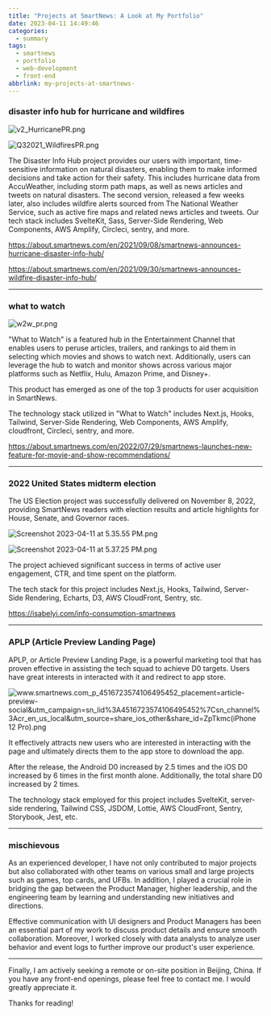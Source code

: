 ```yaml
---
title: "Projects at SmartNews: A Look at My Portfolio"
date: 2023-04-11 14:49:46
categories:
  - summary
tags:
  - smartnews
  - portfolio
  - web-development
  - front-end
abbrlink: my-projects-at-smartnews-
---
```


### disaster info hub for hurricane and wildfires

![v2_HurricanePR.png](https://p1-juejin.byteimg.com/tos-cn-i-k3u1fbpfcp/1ed1ab12c02644e184f156cd865b2642~tplv-k3u1fbpfcp-watermark.image?)

![Q32021_WildfiresPR.png](https://p1-juejin.byteimg.com/tos-cn-i-k3u1fbpfcp/6b6d7b0375744afda6d15d5a4d25ef35~tplv-k3u1fbpfcp-watermark.image?)

The Disaster Info Hub project provides our users with important, time-sensitive information on natural disasters, enabling them to make informed decisions and take action for their safety. This includes hurricane data from AccuWeather, including storm path maps, as well as news articles and tweets on natural disasters. The second version, released a few weeks later, also includes wildfire alerts sourced from The National Weather Service, such as active fire maps and related news articles and tweets. Our tech stack includes SvelteKit, Sass, Server-Side Rendering, Web Components, AWS Amplify, Circleci, sentry, and more.

https://about.smartnews.com/en/2021/09/08/smartnews-announces-hurricane-disaster-info-hub/

https://about.smartnews.com/en/2021/09/30/smartnews-announces-wildfire-disaster-info-hub/

---

### what to watch

![w2w_pr.png](https://p3-juejin.byteimg.com/tos-cn-i-k3u1fbpfcp/d976be4c1e104cfe94de9e9ce09da129~tplv-k3u1fbpfcp-watermark.image?)

"What to Watch" is a featured hub in the Entertainment Channel that enables users to peruse articles, trailers, and rankings to aid them in selecting which movies and shows to watch next. Additionally, users can leverage the hub to watch and monitor shows across various major platforms such as Netflix, Hulu, Amazon Prime, and Disney+.

This product has emerged as one of the top 3 products for user acquisition in SmartNews.

The technology stack utilized in "What to Watch" includes Next.js, Hooks, Tailwind, Server-Side Rendering, Web Components, AWS Amplify, cloudfront, Circleci, sentry, and more.

https://about.smartnews.com/en/2022/07/29/smartnews-launches-new-feature-for-movie-and-show-recommendations/

---

### 2022 United States midterm election

The US Election project was successfully delivered on November 8, 2022, providing SmartNews readers with election results and article highlights for House, Senate, and Governor races.

![Screenshot 2023-04-11 at 5.35.55 PM.png](https://p1-juejin.byteimg.com/tos-cn-i-k3u1fbpfcp/0b5bac7812f24e01b7c7983756da3f03~tplv-k3u1fbpfcp-watermark.image?)

![Screenshot 2023-04-11 at 5.37.25 PM.png](https://p1-juejin.byteimg.com/tos-cn-i-k3u1fbpfcp/5aa0774d504b4906b6c9044399ba9cb4~tplv-k3u1fbpfcp-watermark.image?)

The project achieved significant success in terms of active user engagement, CTR, and time spent on the platform.

The tech stack for this project includes Next.js, Hooks, Tailwind, Server-Side Rendering, Echarts, D3, AWS CloudFront, Sentry, stc.

https://isabelyi.com/info-consumption-smartnews

---

### APLP (Article Preview Landing Page)

APLP, or Article Preview Landing Page, is a powerful marketing tool that has proven effective in assisting the tech squad to achieve D0 targets. Users have great interests in interacted with it and redirect to app store.

![www.smartnews.com_p_4516723574106495452_placement=article-preview-social&utm_campaign=sn_lid%3A4516723574106495452%7Csn_channel%3Acr_en_us_local&utm_source=share_ios_other&share_id=ZpTkmc(iPhone 12 Pro).png](https://p1-juejin.byteimg.com/tos-cn-i-k3u1fbpfcp/99a4ee5569264105997705e4d2d0b751~tplv-k3u1fbpfcp-watermark.image?)

It effectively attracts new users who are interested in interacting with the page and ultimately directs them to the app store to download the app.

After the release, the Android D0 increased by 2.5 times and the iOS D0 increased by 6 times in the first month alone. Additionally, the total share D0 increased by 2 times.

The technology stack employed for this project includes SvelteKit, server-side rendering, Tailwind CSS, JSDOM, Lottie, AWS CloudFront, Sentry, Storybook, Jest, etc.

---

### mischievous

As an experienced developer, I have not only contributed to major projects but also collaborated with other teams on various small and large projects such as games, top cards, and UFBs. In addition, I played a crucial role in bridging the gap between the Product Manager, higher leadership, and the engineering team by learning and understanding new initiatives and directions.

Effective communication with UI designers and Product Managers has been an essential part of my work to discuss product details and ensure smooth collaboration. Moreover, I worked closely with data analysts to analyze user behavior and event logs to further improve our product's user experience.

---

Finally, I am actively seeking a remote or on-site position in Beijing, China. If you have any front-end openings, please feel free to contact me. I would greatly appreciate it.

Thanks for reading!
